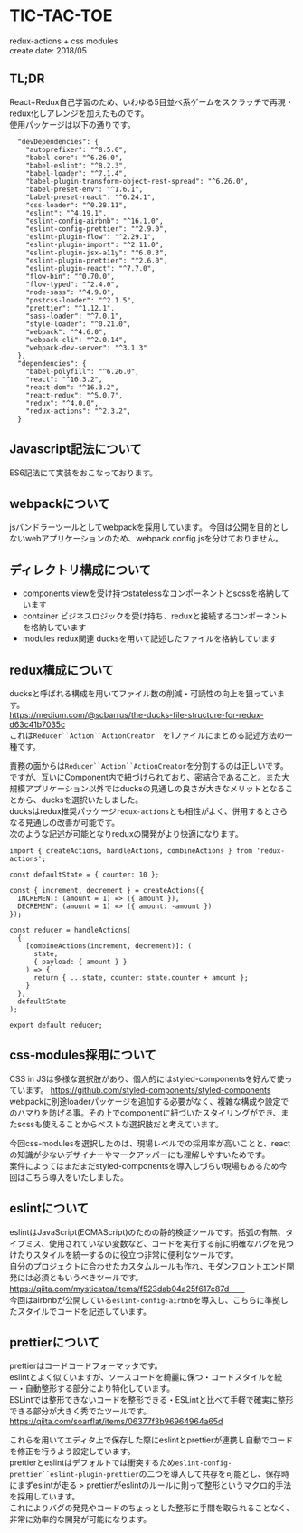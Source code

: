# TIC-TAC-TOE
redux-actions + css modules  
create date: 2018/05

## TL;DR
React+Redux自己学習のため、いわゆる5目並べ系ゲームをスクラッチで再現・redux化しアレンジを加えたものです。  
使用パッケージは以下の通りです。  

```
  "devDependencies": {
    "autoprefixer": "^8.5.0",
    "babel-core": "^6.26.0",
    "babel-eslint": "^8.2.3",
    "babel-loader": "^7.1.4",
    "babel-plugin-transform-object-rest-spread": "^6.26.0",
    "babel-preset-env": "^1.6.1",
    "babel-preset-react": "^6.24.1",
    "css-loader": "^0.28.11",
    "eslint": "^4.19.1",
    "eslint-config-airbnb": "^16.1.0",
    "eslint-config-prettier": "^2.9.0",
    "eslint-plugin-flow": "^2.29.1",
    "eslint-plugin-import": "^2.11.0",
    "eslint-plugin-jsx-a11y": "^6.0.3",
    "eslint-plugin-prettier": "^2.6.0",
    "eslint-plugin-react": "^7.7.0",
    "flow-bin": "^0.70.0",
    "flow-typed": "^2.4.0",
    "node-sass": "^4.9.0",
    "postcss-loader": "^2.1.5",
    "prettier": "^1.12.1",
    "sass-loader": "^7.0.1",
    "style-loader": "^0.21.0",
    "webpack": "^4.6.0",
    "webpack-cli": "^2.0.14",
    "webpack-dev-server": "^3.1.3"
  },
  "dependencies": {
    "babel-polyfill": "^6.26.0",
    "react": "^16.3.2",
    "react-dom": "^16.3.2",
    "react-redux": "^5.0.7",
    "redux": "^4.0.0",
    "redux-actions": "^2.3.2",
  }
```

## Javascript記法について
ES6記法にて実装をおこなっております。

## webpackについて
jsバンドラーツールとしてwebpackを採用しています。
今回は公開を目的としないwebアプリケーションのため、webpack.config.jsを分けておりません。

## ディレクトリ構成について
* components viewを受け持つstatelessなコンポーネントとscssを格納しています
* container ビジネスロジックを受け持ち、reduxと接続するコンポーネントを格納しています
* modules redux関連 ducksを用いて記述したファイルを格納しています

## redux構成について
ducksと呼ばれる構成を用いてファイル数の削減・可読性の向上を狙っています。  
https://medium.com/@scbarrus/the-ducks-file-structure-for-redux-d63c41b7035c  
これは`Reducer``Action``ActionCreator`　を1ファイルにまとめる記述方法の一種です。  
  
責務の面からは`Reducer``Action``ActionCreator`を分割するのは正しいです。  
ですが、互いにComponent内で紐づけられており、密結合であること。また大規模アプリケーション以外ではducksの見通しの良さが大きなメリットとなることから、ducksを選択いたしました。  
ducksはredux推奨パッケージ`redux-actions`とも相性がよく、併用するとさらなる見通しの改善が可能です。  
次のような記述が可能となりreduxの開発がより快適になります。

```
import { createActions, handleActions, combineActions } from 'redux-actions';

const defaultState = { counter: 10 };

const { increment, decrement } = createActions({
  INCREMENT: (amount = 1) => ({ amount }),
  DECREMENT: (amount = 1) => ({ amount: -amount })
});

const reducer = handleActions(
  {
    [combineActions(increment, decrement)]: (
      state,
      { payload: { amount } }
    ) => {
      return { ...state, counter: state.counter + amount };
    }
  },
  defaultState
);

export default reducer;
```

## css-modules採用について
CSS in JSは多様な選択肢があり、個人的にはstyled-componentsを好んで使っています。
https://github.com/styled-components/styled-components
webpackに別途loaderパッケージを追加する必要がなく、複雑な構成や設定でのハマりを防げる事。その上でcomponentに紐づいたスタイリングができ、またscssも使えることからベストな選択肢だと考えています。  
  
今回css-modulesを選択したのは、現場レベルでの採用率が高いことと、reactの知識が少ないデザイナーやマークアッパーにも理解しやすいためです。  
案件によってはまだまだstyled-componentsを導入しづらい現場もあるため今回はこちら導入をいたしました。　　

## eslintについて
eslintはJavaScript(ECMAScript)のための静的検証ツールです。括弧の有無、タイプミス、使用されていない変数など、コードを実行する前に明確なバグを見つけたりスタイルを統一するのに役立つ非常に便利なツールです。　　  
自分のプロジェクトに合わせたカスタムルールも作れ、モダンフロントエンド開発には必須ともいうべきツールです。　　  
https://qiita.com/mysticatea/items/f523dab04a25f617c87d　　  
今回はairbnbが公開している`eslint-config-airbnb`を導入し、こちらに準拠したスタイルでコードを記述しています。

## prettierについて
prettierはコードコードフォーマッタです。  
eslintとよく似ていますが、ソースコードを綺麗に保つ・コードスタイルを統一・自動整形する部分により特化しています。  
ESLintでは整形できないコードを整形できる・ESLintと比べて手軽で確実に整形できる部分が大きく秀でたツールです。  
https://qiita.com/soarflat/items/06377f3b96964964a65d  
  
これらを用いてエディタ上で保存した際にeslintとprettierが連携し自動でコードを修正を行うよう設定しています。  
prettierとeslintはデフォルトでは衝突するため`eslint-config-prettier``eslint-plugin-prettier`の二つを導入して共存を可能とし、保存時にまずeslintが走る > prettierがeslintのルールに則って整形というマクロ的手法を採用しています。  
これによりバグの発見やコードのちょっとした整形に手間を取られることなく、非常に効率的な開発が可能になります。
